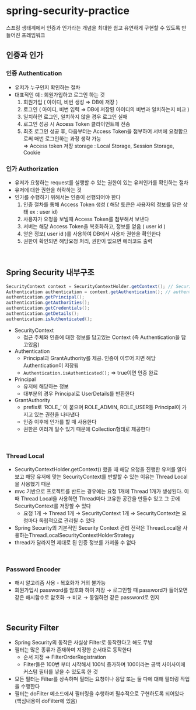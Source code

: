 # spring-security-practice

스프링 생태계에서 인증과 인가라는 개념을 최대한 쉽고 유연하게 구현할 수 있도록 만들어진 프레임워크

## 인증과 인가
### 인증 Authentication

- 유저가 누구인지 확인하는 절차
- 대표적인 예 : 회원가입하고 로그인 하는 것
    1. 회원가입 ( 아이디, 비번 생성 ⇒ DB에 저장 )
    2. 로그인 ( 아이디, 비번 입력 ⇒ DB에 저장된 아이디의 비번과 일치하는지 비교 )
    3. 일치하면 로그인, 일치하지 않을 경우 로그인 실패
    4. 로그인 성공 시 Access Token 클라이언트에 전송
    5. 최초 로그인 성공 후, 다음부터는 Access Token을 첨부하여 서버에 요청함으로써 매번 로그인하는 과정 생략 가능  
         ⇒ Access token 저장 storage :  Local Storage, Session Storage, Cookie 
        

### 인가 Authorization

- 유저가 요청하는 request를 실행할 수 있는 권한이 있는 유저인가를 확인하는 절차
- 유저에 대한 권한을 허락하는 것
- 인가를 수행하기 위해서는 인증이 선행되어야 한다
    1. 인증 절차를 통해 Access Token 생성 ( 해당 토큰은 사용자의 정보를 담은 상태 ex : user id)
    2. 사용자가 요청을 보낼때 Access Token를 첨부해서 보낸다
    3. 서버는 해당 Access Token을 복호화하고, 정보를 얻음 ( user id )
    4. 얻은 정보( user id )를 사용하여 DB에서 사용자 권한을 확인한다
    5. 권한이 확인되면 해당요청 처리, 권한이 없으면 에러코드 출력

<br>


## Spring Security 내부구조

```java
SecurityContext context = SecurityContextHolder.getContext(); // Security Context
Authentication authentication = context.getAuthentication(); // authentication
authentication.getPrincipal();
authentication.getAuthorities();
authentication.getCredentials();
authentication.getDetails();
authentication.isAuthenticated();
```

- SecurityContext
    - 접근 주체와 인증에 대한 정보를 담고있는 Context (즉 Authentication을 담고있음)
- Authentication
    - Principal과 GrantAuthority를 제공. 인증이 이루어 지면 해당 Authentication이 저장됨
    - `Authentication.isAuthenticated();` ⇒ true이면 인증 완료
- Principal
    - 유저에 해당하는 정보
    - 대부분의 경우 Principal로 UserDetails를 반환한다
- GrantAuthority
    - prefix로 ‘ROLE_’ 이 붙으며 ROLE_ADMIN, ROLE_USER등 Principal이 가지고 있는 권한을 나타낸다
    - 인증 이후에 인가를 할 때 사용한다
    - 권한은 여러개 일수 있기 때문에 Collection<GrantedAuthority>형태로 제공한다

<br>
    
### Thread Local

- SecurityContextHolder.getContext() 했을 때 해당 요청을 진행한 유저를 알아보고 해당 유저에 맞는 SecurityContext를 반할할 수 있는 이유는 Thread Local을 사용했기 때문
- mvc 기반으로 프로젝트를 반드는 경유에는 요청 1개에 Thread 1개가 생성된다. 이때 Thread Local을 사용하면 Thread마다 고유한 공간을 만들수 있고 그 곳에 SecurityContext를 저장할 수 있다
    - 요청 1개 → Thread 1개 → SecurityContext 1개 
    ⇒ SecurityContext는 요청마다 독립적으로 관리될 수 있다
- Spring Security의 기본적인 Security Context 관리 전략은 ThreadLocal을 사용하는ThreadLocalSecurityContextHolderStrategy
- thread가 달라지면 제대로 된 인증 정보를 가져올 수 없다

<br>
    
### Password Encoder

- 해시 알고리즘 사용 - 복호화가 거의 불가능
- 회원가입시 password를 암호화 하여 저장 → 로그인할 때 password가 들어오면 같은 해시함수로 암호화
→ 비교 → 동일하면 같은 password로 인지
    
    
<br>
    
    
## Security Filter
- Spring Security의 동작은 사실상 Filter로 동작한다고 해도 무방
- 필터는 많은 종류가 존재하며 지정한 순서대로 동작한다
    - 순서 지정 ⇒ FilterOrderRegistration
    - Filter들은 100번 부터 시작해서 100씩 증가하며 100이라는 공백 사이사이에 커스텀 필터를 넣을 수 있도록 한 것
- 모든 필터는 Filter를 상속하며 필터는 요청이나 응답 또는 둘 다에 대해 필터링 작업을 수행한다
- 필터는 doFilter 메소드에서 필터링을 수행하며 필수적으로 구현하도록 되어있다 (핵심내용이 doFilter에 있음)

